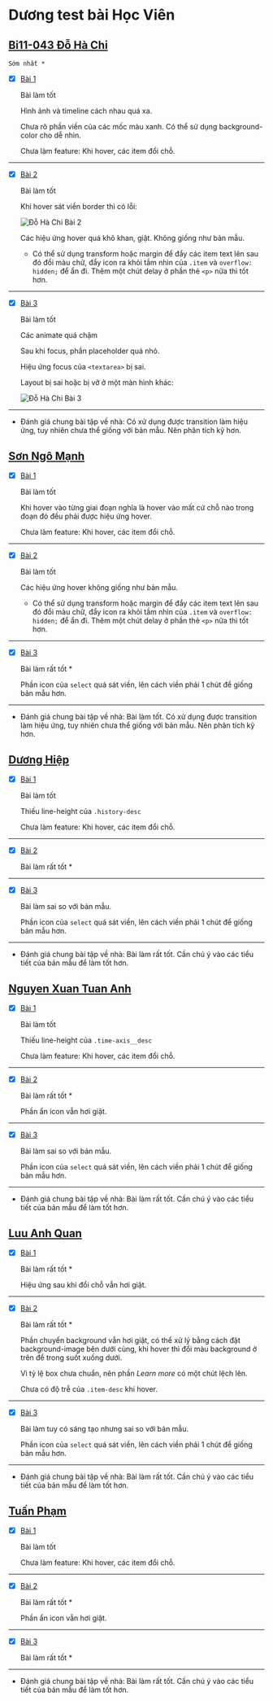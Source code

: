 # Dương test bài Học Viên

## [Bi11-043 Đỗ Hà Chi](https://serenaha12.github.io/fullstack_nodeJS/)

    Sớm nhất *

- [x] [Bài 1](https://serenaha12.github.io/fullstack_nodeJS/)

  Bài làm tốt

  Hình ảnh và timeline cách nhau quá xa.

  Chưa rõ phần viền của các mốc màu xanh. Có thể sử dụng background-color cho dễ nhìn.

  Chưa làm feature: Khi hover, các item đổi chỗ.

---

- [x] [Bài 2](https://serenaha12.github.io/fullstack_nodeJS/)

  Bài làm tốt

  Khi hover sát viền border thì có lỗi:

  ![Đỗ Hà Chi Bài 2](images/do_ha_chi-bai2.png)

  Các hiệu ứng hover quá khô khan, giật. Không giống như bản mẫu.

  - Có thể sử dụng transform hoặc margin để đẩy các item text lên sau đó đổi màu chữ, đẩy icon ra khỏi tầm nhìn của `.item` và `overflow: hidden;` để ẩn đi. Thêm một chút delay ở phần thẻ `<p>` nữa thì tốt hơn.

---

- [x] [Bài 3](https://serenaha12.github.io/fullstack_nodeJS/)

  Bài làm tốt

  Các animate quá chậm

  Sau khi focus, phần placeholder quá nhỏ.

  Hiệu ứng focus của `<textarea>` bị sai.

  Layout bị sai hoặc bị vỡ ở một màn hình khác:

  ![Đỗ Hà Chi Bài 3](images/do_ha_chi-bai3.png)

---

- Đánh giá chung bài tập về nhà: Có xử dụng được transition làm hiệu ứng, tuy nhiên chưa thể giống với bản mẫu. Nên phân tích kỹ hơn.

## [Sơn Ngô Mạnh](https://github.com/NgoManhson/f8-fullstack-exercises)

- [x] [Bài 1](https://github.com/NgoManhson/f8-fullstack-exercises)

  Bài làm tốt

  Khi hover vào từng giai đoạn nghĩa là hover vào mất cứ chỗ nào trong đoạn đó đều phải được hiệu ứng hover.

  Chưa làm feature: Khi hover, các item đổi chỗ.

---

- [x] [Bài 2](https://github.com/NgoManhson/f8-fullstack-exercises)

  Bài làm tốt

  Các hiệu ứng hover không giống như bản mẫu.

  - Có thể sử dụng transform hoặc margin để đẩy các item text lên sau đó đổi màu chữ, đẩy icon ra khỏi tầm nhìn của `.item` và `overflow: hidden;` để ẩn đi. Thêm một chút delay ở phần thẻ `<p>` nữa thì tốt hơn.

---

- [x] [Bài 3](https://github.com/NgoManhson/f8-fullstack-exercises)

  Bài làm rất tốt \*

  Phần icon của `select` quá sát viền, lên cách viền phải 1 chút để giống bản mẫu hơn.

---

- Đánh giá chung bài tập về nhà: Bài làm tốt. Có xử dụng được transition làm hiệu ứng, tuy nhiên chưa thể giống với bản mẫu. Nên phân tích kỹ hơn.

## [Dương Hiệp](https://duonghiep416.github.io/duonghiep_f8_fullstack)

- [x] [Bài 1](https://duonghiep416.github.io/duonghiep_f8_fullstack)

  Bài làm tốt

  Thiếu line-height của `.history-desc`

  Chưa làm feature: Khi hover, các item đổi chỗ.

---

- [x] [Bài 2](https://duonghiep416.github.io/duonghiep_f8_fullstack)

  Bài làm rất tốt \*

---

- [x] [Bài 3](https://duonghiep416.github.io/duonghiep_f8_fullstack)

  Bài làm sai so với bản mẫu.

  Phần icon của `select` quá sát viền, lên cách viền phải 1 chút để giống bản mẫu hơn.

---

- Đánh giá chung bài tập về nhà: Bài làm rất tốt. Cần chú ý vào các tiểu tiết của bản mẫu để làm tốt hơn.

## [Nguyen Xuan Tuan Anh](https://github.com/xuananh2212/full_stack_01.git)

- [x] [Bài 1](https://github.com/xuananh2212/full_stack_01.git)

  Bài làm tốt

  Thiếu line-height của `.time-axis__desc`

  Chưa làm feature: Khi hover, các item đổi chỗ.

---

- [x] [Bài 2](https://github.com/xuananh2212/full_stack_01.git)

  Bài làm rất tốt \*

  Phần ẩn icon vẫn hơi giật.

---

- [x] [Bài 3](https://github.com/xuananh2212/full_stack_01.git)

  Bài làm sai so với bản mẫu.

  Phần icon của `select` quá sát viền, lên cách viền phải 1 chút để giống bản mẫu hơn.

---

- Đánh giá chung bài tập về nhà: Bài làm rất tốt. Cần chú ý vào các tiểu tiết của bản mẫu để làm tốt hơn.

## [Luu Anh Quan](https://anhquan2211.github.io/F8-OFFLINE)

- [x] [Bài 1](https://anhquan2211.github.io/F8-OFFLINE)

  Bài làm rất tốt \*

  Hiệu ứng sau khi đổi chỗ vẫn hơi giật.

---

- [x] [Bài 2](https://anhquan2211.github.io/F8-OFFLINE)

  Bài làm rất tốt \*

  Phần chuyển background vẫn hơi giật, có thể xử lý bằng cách đặt background-image bên dưới cùng, khi hover thì đổi màu background ở trên để trong suốt xuống dưới.

  Vì tỷ lệ box chưa chuẩn, nên phần _Learn more_ có một chút lệch lên.

  Chưa có độ trễ của `.item-desc` khi hover.

---

- [x] [Bài 3](https://anhquan2211.github.io/F8-OFFLINE)

  Bài làm tuy có sáng tạo nhưng sai so với bản mẫu.

  Phần icon của `select` quá sát viền, lên cách viền phải 1 chút để giống bản mẫu hơn.

---

- Đánh giá chung bài tập về nhà: Bài làm rất tốt. Cần chú ý vào các tiểu tiết của bản mẫu để làm tốt hơn.

## [Tuấn Phạm](https://github.com/phamtuan162/phamtuan-nodejs-01)

- [x] [Bài 1](https://github.com/phamtuan162/phamtuan-nodejs-01)

  Bài làm tốt

  Chưa làm feature: Khi hover, các item đổi chỗ.

---

- [x] [Bài 2](https://github.com/phamtuan162/phamtuan-nodejs-01)

  Bài làm rất tốt \*

  Phần ẩn icon vẫn hơi giật.

---

- [x] [Bài 3](https://github.com/phamtuan162/phamtuan-nodejs-01)

  Bài làm rất tốt \*

---

- Đánh giá chung bài tập về nhà: Bài làm rất tốt. Cần chú ý vào các tiểu tiết của bản mẫu để làm tốt hơn.
